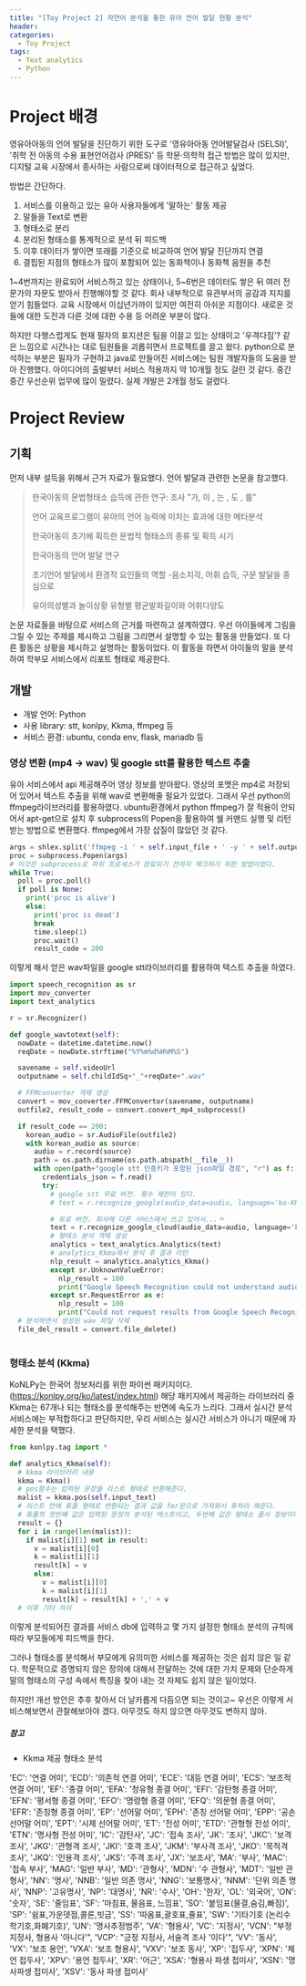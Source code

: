 ```yaml
---
title: "[Toy Project 2] 자연어 분석을 통한 유아 언어 발달 현황 분석"
header:
categories:
  - Toy Project
tags:
  - Text analytics
  - Python
---
```




# Project 배경

영유아아동의 언어 발달을 진단하기 위한 도구로 '영유아아동 언어발달검사 (SELSI)', '취학 전 아동의 수용 표현언어검사 (PRES)' 등 학문·의학적 접근 방법은 많이 있지만, 디지털 교육 시장에서 종사하는 사람으로써 데이터적으로 접근하고 싶었다.

방법은 간단하다. 

1. 서비스를 이용하고 있는 유아 사용자들에게 '말하는' 활동 제공
2. 말들을 Text로 변환
3. 형태소로 분리
4. 분리된 형태소를 통계적으로 분석 뒤 피드백
5. 이후 데이터가 쌓이면 또래를 기준으로 비교하여 언어 발달 진단까지 연결
6. 결핍된 지점의 형태소가 많이 포함되어 있는 동화책이나 동화책 음원을 추천

1~4번까지는 완료되어 서비스하고 있는 상태이나, 5~6번은 데이터도 쌓은 뒤 여러 전문가의 자문도 받아서 진행해야할 것 같다. 회사 내부적으로 유관부서의 공감과 지지를 얻기 힘들었다. 교육 시장에서 이십년가까이 있지만 여전히 아쉬운 지점이다. 새로운 것들에 대한 도전과 다른 것에 대한 수용 등 어려운 부분이 많다.

하지만 다행스럽게도 현재 필자의 포지션은 팀을 이끌고 있는 상태이고 '우격다짐'? 같은 느낌으로 시간나는 대로 팀원들을 괴롭히면서 프로젝트를 끌고 왔다. python으로 분석하는 부분은 필자가 구현하고 java로 만들어진 서비스에는 팀원 개발자들의 도움을 받아 진행했다. 아이디어의 출발부터 서비스 적용까지 약 10개월 정도 걸린 것 같다. 중간 중간 우선순위 업무에 많이 밀렸다. 실제 개발은 2개월 정도 걸렸다.



# Project Review

## 기획

먼저 내부 설득을 위해서 근거 자료가 필요했다. 언어 발달과 관련한 논문을 참고했다. 

> 한국아동의 문법형태소 습득에 관한 연구: 조사 "가, 이 , 는 , 도 , 를”
>
> 언어 교육프로그램이 유아의 언어 능력에 미치는 효과에 대한 메타분석
>
> 한국아동이 초기에 획득한 문법적 형태소의 종류 및 획득 시기
>
> 한국아동의 언어 발달 연구
>
> 초기언어 발달에서 환경적 요인들의 역할 -음소지각, 어휘 습득, 구문 발달을 중심으로
>
> 유아의성별과 놀이상황 유형별 평균발화길이와 어휘다양도

논문 자료들을 바탕으로 서비스의 근거를 마련하고 설계하였다. 우선 아이들에게 그림을 그릴 수 있는 주제를 제시하고 그림을 그리면서 설명할 수 있는 활동을 만들었다. 또 다른 활동은 상황을 제시하고 설명하는 활동이었다. 이 활동을 하면서 아이들의 말을 분석하여 학부모 서비스에서 리포트 형태로 제공한다.

## 개발

- 개발 언어: Python
- 사용 library: stt, konlpy, Kkma, ffmpeg 등
- 서비스 환경: ubuntu, conda env, flask, mariadb 등

### 영상 변환 (mp4 -> wav)  및 google stt를 활용한 텍스트 추출

유아 서비스에서 api 제공해주어 영상 정보를 받아왔다. 영상의 포멧은 mp4로 저장되어 있어서 텍스트 추출을 위해 wav로 변환해줄 필요가 있었다. 그래서 우선 python의 ffmpeg라이브러리를 활용하였다. ubuntu환경에서 python ffmpeg가 잘 적용이 안되어서 apt-get으로 설치 후 subprocess의 Popen을 활용하여 쉘 커맨드 실행 및 리턴받는 방법으로 변환했다. ffmpeg에서 가장 삽질이 많았던 것 같다.

```python
args = shlex.split('ffmpeg -i ' + self.input_file + ' -y ' + self.output_file)
proc = subprocess.Popen(args)
# 이것은 subprocess로 하위 프로세스가 완료되기 전까지 체크하기 위한 방법이었다.
while True:
  poll = proc.poll()
  if poll is None:
    print('proc is alive')
    else:
      print('proc is dead')
      break
      time.sleep(1)
      proc.wait()
      result_code = 200        
```

이렇게 해서 얻은 wav파일을 google stt라이브러리를 활용하여 텍스트 추출을 하였다. 

```python
import speech_recognition as sr
import mov_converter
import text_analytics

r = sr.Recognizer()

def google_wavtotext(self):
  nowDate = datetime.datetime.now()
  reqDate = nowDate.strftime("%Y%m%d%H%M%S")

  savename = self.videoUrl
  outputname = self.childIdSq+"_"+reqDate+".wav"

  # FFMconverter 객체 생성
  convert = mov_converter.FFMConvertor(savename, outputname)
  outfile2, result_code = convert.convert_mp4_subprocess()

  if result_code == 200:
    korean_audio = sr.AudioFile(outfile2)
    with korean_audio as source:
      audio = r.record(source)
      path = os.path.dirname(os.path.abspath(__file__))
      with open(path+"google stt 인증키가 포함된 json파일 경로", "r") as f:
        credentials_json = f.read()
        try:                
          # google stt 무료 버전. 횟수 제한이 있다.
          # text = r.recognize_google(audio_data=audio, language='ko-KR')

          # 유료 버전. 회사에 다른 서비스에서 쓰고 있어서...ㅋ
          text = r.recognize_google_cloud(audio_data=audio, language='ko-KR', credentials_json=credentials_json)
          # 형태소 분석 객체 생성
          analytics = text_analytics.Analytics(text)
          # analytics_Kkma에서 분석 후 결과 리턴
          nlp_result = analytics.analytics_Kkma()
          except sr.UnknownValueError:
            nlp_result = 100
            print("Google Speech Recognition could not understand audio")
          except sr.RequestError as e:
            nlp_result = 100
            print("Could not request results from Google Speech Recognition service; {0}".format(e))
  # 분석하면서 생성된 wav 파일 삭제
  file_del_result = convert.file_delete()
             
```

### 형태소 분석 (Kkma)

KoNLPy는 한국어 정보처리를 위한 파이썬 패키지이다. (https://konlpy.org/ko/latest/index.html) 해당 패키지에서 제공하는 라이브러리 중 Kkma는 67개나 되는 형태소를 분석해주는 반면에 속도가 느리다. 그래서 실시간 분석 서비스에는 부적합하다고 판단하지만, 우리 서비스는 실시간 서비스가 아니기 때문에 자세한 분석을 택했다.

```python
from konlpy.tag import *

def analytics_Kkma(self):  
  # kkma 라이브러리 내용
  kkma = Kkma()
  # pos함수는 입력된 문장을 리스트 형태로 반환해준다.  
  malist = kkma.pos(self.input_text)
  # 리스트 안에 튜플 형태로 반환되는 결과 값을 for문으로 가져와서 후처리 해준다.
  # 튜플의 첫번째 값은 입력된 문장의 분석된 텍스트이고, 두번째 값은 형태소 품사 정보이다. 
  result = {}
  for i in range(len(malist)):
    if malist[i][1] not in result:
      v = malist[i][0]
      k = malist[i][1]
      result[k] = v
      else:
        v = malist[i][0]
        k = malist[i][1]
        result[k] = result[k] + ',' + v
  # 이후 기타 처리   
```

이렇게 분석되어진 결과를 서비스 db에 입력하고 몇 가지 설정한 형태소 분석의 규칙에 따라 부모들에게 피드백을 한다. 



그러나 형태소를 분석해서 부모에게 유의미한 서비스를 제공하는 것은 쉽지 않은 일 같다. 학문적으로 증명되지 않은 정의에 대해서 전달하는 것에 대한 가치 문제와 단순하게 말의 형태소의 구성 속에서 특징을 찾아 내는 것 자체도 쉽지 않은 일이었다. 

하지만! 개선 방안은 추후 찾아서 더 날카롭게 다듬으면 되는 것이고~ 우선은 이렇게 서비스해보면서 관찰해보아야 겠다. 아무것도 하지 않으면 아무것도 변하지 않아.



##### 참고

* Kkma 제공 형태소 분석

'EC': '연결 어미',
 'ECD': '의존적 연결 어미',
 'ECE': '대등 연결 어미',
 'ECS': '보조적 연결 어미',
 'EF': '종결 어미',
 'EFA': '청유형 종결 어미',
 'EFI': '감탄형 종결 어미',
 'EFN': '평서형 종결 어미',
 'EFO': '명령형 종결 어미',
 'EFQ': '의문형 종결 어미',
 'EFR': '존칭형 종결 어미',
 'EP': '선어말 어미',
 'EPH': '존칭 선어말 어미',
 'EPP': '공손 선어말 어미',
 'EPT': '시제 선어말 어미',
 'ET': '전성 어미',
 'ETD': '관형형 전성 어미',
 'ETN': '명사형 전성 어미',
 'IC': '감탄사',
 'JC': '접속 조사',
 'JK': '조사',
 'JKC': '보격 조사',
 'JKG': '관형격 조사',
 'JKI': '호격 조사',
 'JKM': '부사격 조사',
 'JKO': '목적격 조사',
 'JKQ': '인용격 조사',
 'JKS': '주격 조사',
 'JX': '보조사',
 'MA': '부사',
 'MAC': '접속 부사',
 'MAG': '일반 부사',
 'MD': '관형사',
 'MDN': '수 관형사',
 'MDT': '일반 관형사',
 'NN': '명사',
 'NNB': '일반 의존 명사',
 'NNG': '보통명사',
 'NNM': '단위 의존 명사',
 'NNP': '고유명사',
 'NP': '대명사',
 'NR': '수사',
 'OH': '한자',
 'OL': '외국어',
 'ON': '숫자',
 'SE': '줄임표',
 'SF': '마침표, 물음표, 느낌표',
 'SO': '붙임표(물결,숨김,빠짐)',
 'SP': '쉼표,가운뎃점,콜론,빗금',
 'SS': '따옴표,괄호표,줄표',
 'SW': '기타기호 (논리수학기호,화폐기호)',
 'UN': '명사추정범주',
 'VA': '형용사',
 'VC': '지정사',
 'VCN': "부정 지정사, 형용사 '아니다'",
 'VCP': "긍정 지정사, 서술격 조사 '이다'",
 'VV': '동사',
 'VX': '보조 용언',
 'VXA': '보조 형용사',
 'VXV': '보조 동사',
 'XP': '접두사',
 'XPN': '체언 접두사',
 'XPV': '용언 접두사',
 'XR': '어근',
 'XSA': '형용사 파생 접미사',
 'XSN': '명사파생 접미사',
 'XSV': '동사 파생 접미사'